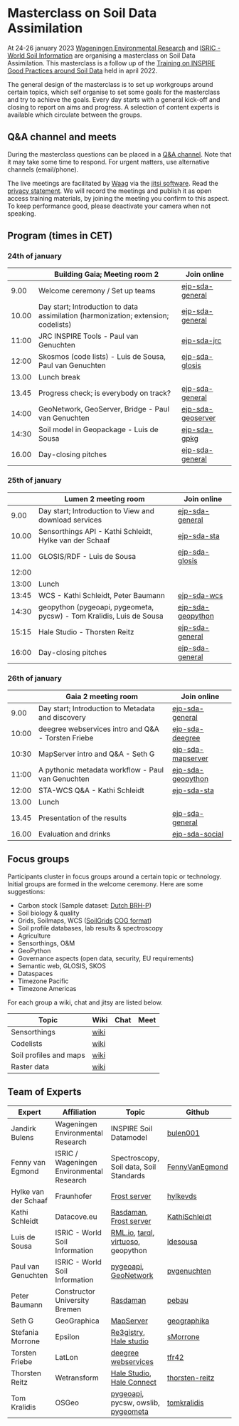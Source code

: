 # Masterclass on Soil Data Assimilation

At 24-26 january 2023 [Wageningen Environmental Research](https://www.wur.nl/en/research-results/research-institutes/environmental-research.htm) and
[ISRIC - World Soil Information](https://www.isric.org) are organising a masterclass on Soil Data Assimilation. This masterclass is a follow up of 
the [Training on INSPIRE Good Practices around Soil Data](./edition-2022.md) held in april 2022.

The general design of the masterclass is to set up workgroups around certain topics, which self organise to set some goals for the masterclass and try to achieve the goals.
Every day starts with a general kick-off and closing to report on aims and progress. A selection of content experts is available which circulate between the groups.

## Q&A channel and meets

During the masterclass questions can be placed in a [Q&A channel](https://gitter.im/ejpsoil/soildata-assimilation-guidance). Note that it may take some time to respond. For urgent matters, use alternative channels (email/phone).

The live meetings are facilitated by [Waag](https://waag.org) via the [jitsi software](https://github.com/jitsi). Read the [privacy statement](https://waag-org.translate.goog/nl/article/privacy-statement-meetwaagorg-jitsi/?_x_tr_sl=en&_x_tr_tl=de&_x_tr_hl=en&_x_tr_pto=wapp). We will record the meetings and publish it as open access training materials, by joining the meeting you confirm to this aspect. To keep performance good, please deactivate your camera when not speaking.

## Program (times in CET)

### 24th of january

|  | Building Gaia; Meeting room 2 | Join online | 
| --- | --- | --- |
| 9.00 | Welcome ceremony / Set up teams | [ejp-sda-general](https://meet.waag.org/ejp-sda-general) |
| 10.00 | Day start; Introduction to data assimilation (harmonization; extension; codelists) | [ejp-sda-general](https://meet.waag.org/ejp-sda-general) | 
| 11:00 | JRC INSPIRE Tools - Paul van Genuchten | [ejp-sda-jrc](https://meet.waag.org/ejp-sda-jrc) |
| 12:00 | Skosmos (code lists) - Luis de Sousa, Paul van Genuchten | [ejp-sda-glosis](https://meet.waag.org/ejp-sda-glosis) | 
| 13.00 | Lunch break |  |
| 13.45 | Progress check; is everybody on track? | [ejp-sda-general](https://meet.waag.org/ejp-sda-general) | 
| 14:00 | GeoNetwork, GeoServer, Bridge - Paul van Genuchten | [ejp-sda-geoserver](https://meet.waag.org/ejp-sda-geoserver) | 
| 14:30 | Soil model in Geopackage - Luis de Sousa  | [ejp-sda-gpkg](https://meet.waag.org/ejp-sda-gpkg) | 
| 16.00 | Day-closing pitches | [ejp-sda-general](https://meet.waag.org/ejp-sda-general) |
 
### 25th of january

| | Lumen 2 meeting room | Join online | 
| --- | --- | --- |
| 9.00 | Day start; Introduction to View and download services | [ejp-sda-general](https://meet.waag.org/ejp-sda-general) | 
| 10.00 | Sensorthings API - Kathi Schleidt, Hylke van der Schaaf | [ejp-sda-sta](https://meet.waag.org/ejp-sda-sta) | 
| 11.00 | GLOSIS/RDF - Luis de Sousa | [ejp-sda-glosis](https://meet.waag.org/ejp-sda-glosis) | 
| 12:00 | | |
| 13:00 | Lunch | |
| 13:45 | WCS - Kathi Schleidt, Peter Baumann | [ejp-sda-wcs](https://meet.waag.org/ejp-sda-wcs) |
| 14:30 | geopython (pygeoapi, pygeometa, pycsw) - Tom Kralidis, Luis de Sousa |  [ejp-sda-geopython](https://meet.waag.org/ejp-sda-geopython) | 
| 15:15 | Hale Studio - Thorsten Reitz | [ejp-sda-general](https://meet.waag.org/ejp-sda-hale) |
| 16:00 | Day-closing pitches | [ejp-sda-general](https://meet.waag.org/ejp-sda-general) | 

### 26th of january
         
| | Gaia 2 meeting room | Join online | 
| --- | --- | ---|
| 9.00 | Day start; Introduction to Metadata and discovery | [ejp-sda-general](https://meet.waag.org/ejp-sda-general) | 
| 10:00 | deegree webservices intro and Q&A - Torsten Friebe | [ejp-sda-deegree](https://meet.waag.org/ejp-sda-deegree) | 
| 10:30 | MapServer intro and Q&A - Seth G | [ejp-sda-mapserver](https://meet.waag.org/ejp-sda-mapserver) | 
| 11:00 | A pythonic metadata workflow - Paul van Genuchten | [ejp-sda-geopython](https://meet.waag.org/ejp-sda-geopython)  |
| 12:00 | STA-WCS Q&A - Kathi Schleidt | [ejp-sda-sta](https://meet.waag.org/ejp-sda-sta) | 
| 13.00 | Lunch | |
| 13.45 | Presentation of the results | [ejp-sda-general](https://meet.waag.org/ejp-sda-general) | 
| 16.00 | Evaluation and drinks | [ejp-sda-social](https://meet.waag.org/ejp-sda-social) | 


## Focus groups

Participants cluster in focus groups around a certain topic or technology. Initial groups are formed in the welcome ceremony. Here are some suggestions:

- Carbon stock (Sample dataset: [Dutch BRH-P](../cookbook/data/bhr-p/readme))
- Soil biology & quality
- Grids, Soilmaps, WCS ([SoilGrids](https://files.isric.org/soilgrids/latest/data_aggregated/1000m/soc/) [COG format](https://www.cogeo.org/))
- Soil profile databases, lab results & spectroscopy
- Agriculture
- Sensorthings, O&M
- GeoPython
- Governance aspects (open data, security, EU requirements)
- Semantic web, GLOSIS, SKOS
- Dataspaces
- Timezone Pacific
- Timezone Americas

For each group a wiki, chat and jitsy are listed below.

| Topic | Wiki | Chat | Meet | 
| --- | --- | --- | --- |
| Sensorthings | [wiki](https://docs.google.com/document/d/10Rpu7v1uBkv7gBb2UdxPeOkbxLWS5gJc4Q8kMhr2tKA/edit?usp=sharing) |  |  | 
| Codelists | [wiki](https://docs.google.com/document/d/1HKiA3FXkyHqy9AZxrI7hcm6KSnP-_HZaLst5stujX1o/edit?usp=sharing) | |
| Soil profiles and maps | [wiki](https://docs.google.com/document/d/1o2L1EUMihuQEYVOkOhwi5ADUfTKdnwFhqdeTsXIJW7I/edit?usp=sharing) | |
| Raster data | [wiki](https://docs.google.com/document/d/1CktRieKSCVcUxw3WYZQLV7EHk32EkmNBJNxGMT80thg/edit?usp=sharing) | |


## Team of Experts

| Expert | Affiliation | Topic | Github |
| ---|  --- | --- | --- |
| Jandirk Bulens | Wageningen Environmental Research | INSPIRE Soil Datamodel | [bulen001](https://github.com/bulen001) |
| Fenny van Egmond | ISRIC / Wageningen Environmental Research | Spectroscopy, Soil data, Soil Standards | [FennyVanEgmond](https://github.com/FennyVanEgmond) | 
| Hylke van der Schaaf | Fraunhofer | [Frost server](../cookbook/frost-server.md) | [hylkevds](https://github.com/hylkevds) | 
| Kathi Schleidt | Datacove.eu | [Rasdaman](../cookbook/rasdaman.md), [Frost server](../cookbook/frost-server.md) | [KathiSchleidt](https://github.com/KathiSchleidt)
| Luis de Sousa | ISRIC - World Soil Information | [RML.io](../cookbook/rml.md), [tarql](../cookbook/tarql.md), [virtuoso](../cookbook/virtuoso.md), geopython | [ldesousa](https://github.com/ldesousa) |
| Paul van Genuchten | ISRIC - World Soil Information | [pygeoapi](../cookbook/pygeoapi.md), [GeoNetwork](../cookbook/geonetwork.md) |  [pvgenuchten](https://github.com/pvgenuchten) |
| Peter Baumann | Constructor University Bremen | [Rasdaman](../cookbook/rasdaman.md) | [pebau](https://github.com/pebau) |
| Seth G | GeoGraphica | [MapServer](../cookbook/mapserver.md) | [geographika](https://github.com/geographika) |
| Stefania Morrone | Epsilon | [Re3gistry](../cookbook/re3gistry.md), [Hale studio](../cookbook/hale-studio.md) | [sMorrone](https://github.com/sMorrone) |
| Torsten Friebe | LatLon | [deegree webservices](../cookbook/deegree.md) | [tfr42](https://github.com/tfr42) |
| Thorsten Reitz | Wetransform | [Hale Studio](../cookbook/hale-studio.md), [Hale Connect](../cookbook/hale-connect.md) | [thorsten-reitz](https://github.com/thorsten-reitz) |
| Tom Kralidis | OSGeo | [pygeoapi](../cookbook/pygeoapi.md), pycsw, owslib, [pygeometa](../cookbook/pygeometa.md) | [tomkralidis](https://github.com/tomkralidis) |


